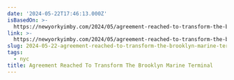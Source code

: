 ```yaml
---
date: '2024-05-22T17:46:13.000Z'
isBasedOn: >-
  https://newyorkyimby.com/2024/05/agreement-reached-to-transform-the-brooklyn-marine-terminal-in-red-hook-brooklyn.html
link: >-
  https://newyorkyimby.com/2024/05/agreement-reached-to-transform-the-brooklyn-marine-terminal-in-red-hook-brooklyn.html
slug: 2024-05-22-agreement-reached-to-transform-the-brooklyn-marine-terminal
tags:
  - nyc
title: Agreement Reached To Transform The Brooklyn Marine Terminal
---
```

 
